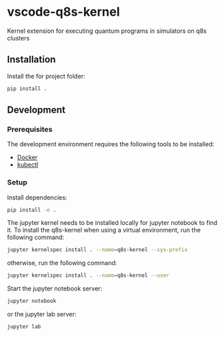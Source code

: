 # vscode-q8s-kernel
Kernel extension for executing quantum programs in simulators on q8s clusters

## Installation

Install the for project folder:
    
```bash
pip install .
```

## Development

### Prerequisites

The development environment requires the following tools to be installed:

- [Docker](https://www.docker.com/get-started)
- [kubectl](https://kubernetes.io/docs/tasks/tools/install-kubectl/)

### Setup

Install dependencies:

```bash
pip install -e .
```

The jupyter kernel needs to be installed locally for jupyter notebook to find it. To install the q8s-kernel when using a virtual environment, run the following command:

```bash
jupyter kernelspec install . --name=q8s-kernel --sys-prefix
```

otherwise, run the following command:

```bash
jupyter kernelspec install . --name=q8s-kernel --user
```

Start the jupyter notebook server:

```bash
jupyter notebook
```

or the jupyter lab server:

```bash
jupyter lab
```
